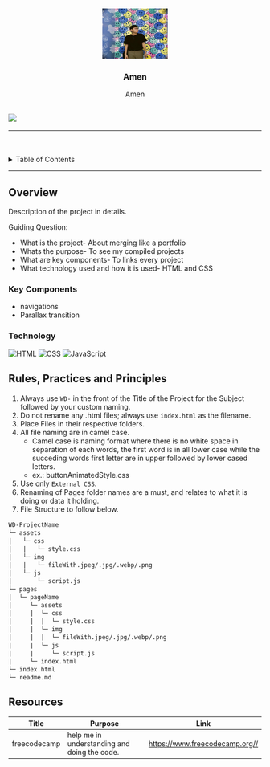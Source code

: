 <a name="readme-top">

<br/>

<br />
<div align="center">
  <a href="https://github.com/Iconiq2">
  <!-- TODO: If you want to add logo or banner you can add it here -->
    <img src="./assets/img/Sunga_Charles-Lab 3.2.jpg" alt="Charli" width="130" height="100">
  </a>
<!-- TODO: Change Title to the name of the title of your Project -->
  <h3 align="center">Amen</h3>
</div>
<!-- TODO: Make a short description -->
<div align="center">
 Amen
</div>

<br />

<!-- TODO: Change the zyx-0314 into your github username  -->
<!-- TODO: Change the WD-Template-Project into the same name of your folder -->

![](https://github.com/Iconiq2)

---

<br />
<br />

<!-- TODO: If you want to add more layers for your readme -->
<details>
  <summary>Table of Contents</summary>
  <ol>
    <li>
      <a href="#overview">Overview</a>
      <ol>
        <li>
          <a href="#key-components">Key Components</a>
        </li>
        <li>
          <a href="#technology">Technology</a>
        </li>
      </ol>
    </li>
    <li>
      <a href="#rule,-practices-and-principles">Rules, Practices and Principles</a>
    </li>
    <li>
      <a href="#resources">Resources</a>
    </li>
  </ol>
</details>

---

## Overview

<!-- TODO: To be changed -->
<!-- The following are just sample -->

Description of the project in details.

Guiding Question:

- What is the project- About merging like a portfolio
- Whats the purpose- To see my compiled projects
- What are key components- To links every project
- What technology used and how it is used- HTML and CSS

### Key Components

<!-- TODO: List of Key Components -->
<!-- The following are just sample -->

- navigations
- Parallax transition

### Technology

<!-- TODO: List of Technology Used -->

![HTML](https://img.shields.io/badge/HTML-E34F26?style=for-the-badge&logo=html5&logoColor=white)
![CSS](https://img.shields.io/badge/CSS-1572B6?style=for-the-badge&logo=css3&logoColor=white)
![JavaScript](https://img.shields.io/badge/JavaScript-F7DF1E?style=for-the-badge&logo=javascript&logoColor=white)

## Rules, Practices and Principles

1. Always use `WD-` in the front of the Title of the Project for the Subject followed by your custom naming.
2. Do not rename any .html files; always use `index.html` as the filename.
3. Place Files in their respective folders.
4. All file naming are in camel case.
   - Camel case is naming format where there is no white space in separation of each words, the first word is in all lower case while the succeding words first letter are in upper followed by lower cased letters.
   - ex.: buttonAnimatedStyle.css
5. Use only `External CSS`.
6. Renaming of Pages folder names are a must, and relates to what it is doing or data it holding.
7. File Structure to follow below.

```
WD-ProjectName
└─ assets
|   └─ css
|   |   └─ style.css
|   └─ img
|   |   └─ fileWith.jpeg/.jpg/.webp/.png
|   └─ js
|       └─ script.js
└─ pages
|  └─ pageName
|     └─ assets
|     |  └─ css
|     |  |  └─ style.css
|     |  └─ img
|     |  |  └─ fileWith.jpeg/.jpg/.webp/.png
|     |  └─ js
|     |     └─ script.js
|     └─ index.html
└─ index.html
└─ readme.md
```

## Resources

<!-- TODO: Add References -->

| Title        | Purpose                                      | Link                           |
| ------------ | -------------------------------------------- | ------------------------------ |
| freecodecamp | help me in understanding and doing the code. | https://www.freecodecamp.org// |

